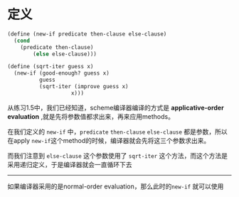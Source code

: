 # 定义

```Scheme
(define (new-if predicate then-clause else-clause)
  (cond
    (predicate then-clause)
        (else else-clause)))

(define (sqrt-iter guess x)
  (new-if (good-enough? guess x)
          guess
          (sqrt-iter (improve guess x)
                    x)))
```

从练习1.5中，我们已经知道，scheme编译器编译的方式是 **applicative-order evaluation** ,就是先将参数值都求出来，再来应用methods。


在我们定义的 `new-if` 中，`predicate`  `then-clause` `else-clause` 都是参数，所以在apply `new-if`这个method的时候，编译器就会先将这三个参数求出来。


而我们注意到 `else-clause` 这个参数使用了 `sqrt-iter` 这个方法，而这个方法是采用递归定义，于是编译器就会一直循环下去


---

如果编译器采用的是normal-order evaluation，那么此时的`new-if` 就可以使用
